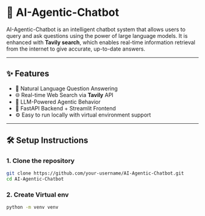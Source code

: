 # 🤖 AI-Agentic-Chatbot

AI-Agentic-Chatbot is an intelligent chatbot system that allows users to query and ask questions using the power of large language models. It is enhanced with **Tavily search**, which enables real-time information retrieval from the internet to give accurate, up-to-date answers.

---

## ✨ Features

- 💬 Natural Language Question Answering  
- 🌐 Real-time Web Search via **Tavily** API  
- 🧠 LLM-Powered Agentic Behavior  
- 🔌 FastAPI Backend + Streamlit Frontend  
- ⚙️ Easy to run locally with virtual environment support  

---

## 🛠️ Setup Instructions

### 1. Clone the repository

```bash
git clone https://github.com/your-username/AI-Agentic-Chatbot.git
cd AI-Agentic-Chatbot

```

### 2. Create Virtual env

```bash
python -m venv venv
```




